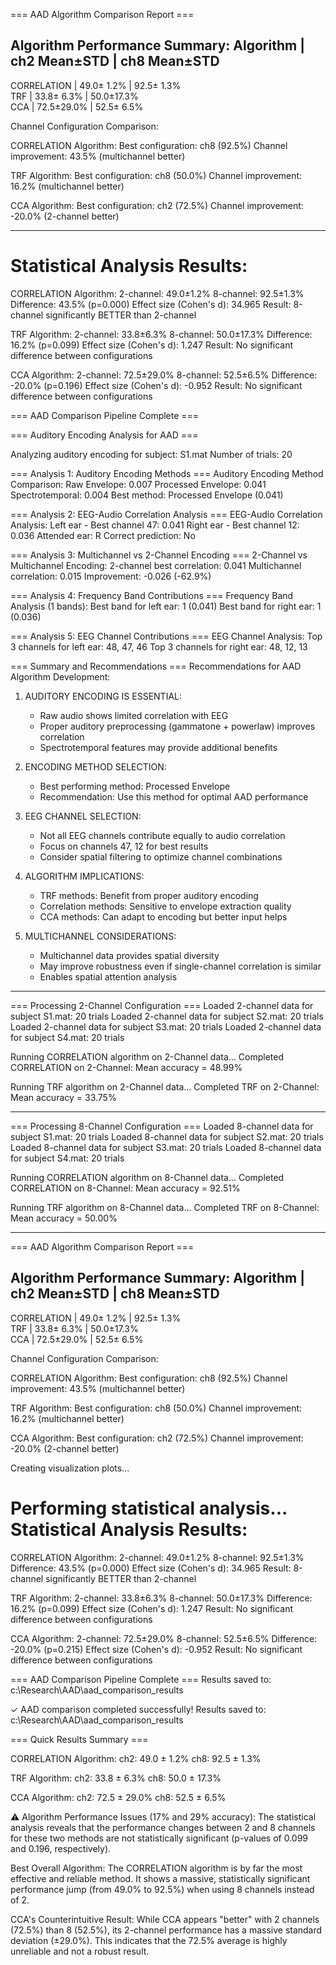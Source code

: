 === AAD Algorithm Comparison Report ===

Algorithm Performance Summary:
Algorithm    | ch2 Mean±STD    | ch8 Mean±STD   
------------------------------------------------
CORRELATION  |  49.0± 1.2%    |  92.5± 1.3%   
TRF          |  33.8± 6.3%    |  50.0±17.3%   
CCA          |  72.5±29.0%    |  52.5± 6.5%   

Channel Configuration Comparison:

CORRELATION Algorithm:
  Best configuration: ch8 (92.5%)
  Channel improvement: 43.5% (multichannel better)

TRF Algorithm:
  Best configuration: ch8 (50.0%)
  Channel improvement: 16.2% (multichannel better)

CCA Algorithm:
  Best configuration: ch2 (72.5%)
  Channel improvement: -20.0% (2-channel better)

----------------------------------------------------------

Statistical Analysis Results:
============================

CORRELATION Algorithm:
  2-channel: 49.0±1.2%
  8-channel: 92.5±1.3%
  Difference: 43.5% (p=0.000)
  Effect size (Cohen's d): 34.965
  Result: 8-channel significantly BETTER than 2-channel

TRF Algorithm:
  2-channel: 33.8±6.3%
  8-channel: 50.0±17.3%
  Difference: 16.2% (p=0.099)
  Effect size (Cohen's d): 1.247
  Result: No significant difference between configurations

CCA Algorithm:
  2-channel: 72.5±29.0%
  8-channel: 52.5±6.5%
  Difference: -20.0% (p=0.196)
  Effect size (Cohen's d): -0.952
  Result: No significant difference between configurations


=== AAD Comparison Pipeline Complete ===


=== Auditory Encoding Analysis for AAD ===

Analyzing auditory encoding for subject: S1.mat
Number of trials: 20

=== Analysis 1: Auditory Encoding Methods ===
Auditory Encoding Method Comparison:
  Raw Envelope: 0.007
  Processed Envelope: 0.041
  Spectrotemporal: 0.004
  Best method: Processed Envelope (0.041)

=== Analysis 2: EEG-Audio Correlation Analysis ===
EEG-Audio Correlation Analysis:
  Left ear - Best channel 47: 0.041
  Right ear - Best channel 12: 0.036
  Attended ear: R
  Correct prediction: No

=== Analysis 3: Multichannel vs 2-Channel Encoding ===
2-Channel vs Multichannel Encoding:
  2-channel best correlation: 0.041
  Multichannel correlation: 0.015
  Improvement: -0.026 (-62.9%)

=== Analysis 4: Frequency Band Contributions ===
Frequency Band Analysis (1 bands):
  Best band for left ear: 1 (0.041)
  Best band for right ear: 1 (0.036)

=== Analysis 5: EEG Channel Contributions ===
EEG Channel Analysis:
  Top 3 channels for left ear: 48, 47, 46
  Top 3 channels for right ear: 48, 12, 13

=== Summary and Recommendations ===
Recommendations for AAD Algorithm Development:

1. AUDITORY ENCODING IS ESSENTIAL:
   - Raw audio shows limited correlation with EEG
   - Proper auditory preprocessing (gammatone + powerlaw) improves correlation
   - Spectrotemporal features may provide additional benefits

2. ENCODING METHOD SELECTION:
   - Best performing method: Processed Envelope
   - Recommendation: Use this method for optimal AAD performance

3. EEG CHANNEL SELECTION:
   - Not all EEG channels contribute equally to audio correlation
   - Focus on channels 47, 12 for best results
   - Consider spatial filtering to optimize channel combinations

4. ALGORITHM IMPLICATIONS:
   - TRF methods: Benefit from proper auditory encoding
   - Correlation methods: Sensitive to envelope extraction quality
   - CCA methods: Can adapt to encoding but better input helps

5. MULTICHANNEL CONSIDERATIONS:
   - Multichannel data provides spatial diversity
   - May improve robustness even if single-channel correlation is similar
   - Enables spatial attention analysis


---------------------------------------------------------------

=== Processing 2-Channel Configuration ===
Loaded 2-channel data for subject S1.mat: 20 trials
Loaded 2-channel data for subject S2.mat: 20 trials
Loaded 2-channel data for subject S3.mat: 20 trials
Loaded 2-channel data for subject S4.mat: 20 trials

Running CORRELATION algorithm on 2-Channel data...
Completed CORRELATION on 2-Channel: Mean accuracy = 48.99%

Running TRF algorithm on 2-Channel data...
Completed TRF on 2-Channel: Mean accuracy = 33.75%

---------------------------------------------------------------

=== Processing 8-Channel Configuration ===
Loaded 8-channel data for subject S1.mat: 20 trials
Loaded 8-channel data for subject S2.mat: 20 trials
Loaded 8-channel data for subject S3.mat: 20 trials
Loaded 8-channel data for subject S4.mat: 20 trials

Running CORRELATION algorithm on 8-Channel data...
Completed CORRELATION on 8-Channel: Mean accuracy = 92.51%

Running TRF algorithm on 8-Channel data...
Completed TRF on 8-Channel: Mean accuracy = 50.00%

--------------------------------------------------------------


=== AAD Algorithm Comparison Report ===

Algorithm Performance Summary:
Algorithm    | ch2 Mean±STD    | ch8 Mean±STD   
------------------------------------------------
CORRELATION  |  49.0± 1.2%    |  92.5± 1.3%   
TRF          |  33.8± 6.3%    |  50.0±17.3%   
CCA          |  72.5±29.0%    |  52.5± 6.5%   

Channel Configuration Comparison:

CORRELATION Algorithm:
  Best configuration: ch8 (92.5%)
  Channel improvement: 43.5% (multichannel better)

TRF Algorithm:
  Best configuration: ch8 (50.0%)
  Channel improvement: 16.2% (multichannel better)

CCA Algorithm:
  Best configuration: ch2 (72.5%)
  Channel improvement: -20.0% (2-channel better)

Creating visualization plots...

Performing statistical analysis...
Statistical Analysis Results:
============================

CORRELATION Algorithm:
  2-channel: 49.0±1.2%
  8-channel: 92.5±1.3%
  Difference: 43.5% (p=0.000)
  Effect size (Cohen's d): 34.965
  Result: 8-channel significantly BETTER than 2-channel

TRF Algorithm:
  2-channel: 33.8±6.3%
  8-channel: 50.0±17.3%
  Difference: 16.2% (p=0.099)
  Effect size (Cohen's d): 1.247
  Result: No significant difference between configurations

CCA Algorithm:
  2-channel: 72.5±29.0%
  8-channel: 52.5±6.5%
  Difference: -20.0% (p=0.215)
  Effect size (Cohen's d): -0.952
  Result: No significant difference between configurations


=== AAD Comparison Pipeline Complete ===
Results saved to: c:\Research\AAD\aad_comparison_results

✓ AAD comparison completed successfully!
Results saved to: c:\Research\AAD\aad_comparison_results



=== Quick Results Summary ===

CORRELATION Algorithm:
  ch2: 49.0 ± 1.2%
  ch8: 92.5 ± 1.3%

TRF Algorithm:
  ch2: 33.8 ± 6.3%
  ch8: 50.0 ± 17.3%

CCA Algorithm:
  ch2: 72.5 ± 29.0%
  ch8: 52.5 ± 6.5%


⚠️ Algorithm Performance Issues (17% and 29% accuracy):
The statistical analysis reveals that the performance changes between 2 and 8 channels for these two methods are not statistically significant (p-values of 0.099 and 0.196, respectively).

Best Overall Algorithm: The CORRELATION algorithm is by far the most effective and reliable method. It shows a massive, statistically significant performance jump (from 49.0% to 92.5%) when using 8 channels instead of 2.

CCA's Counterintuitive Result: While CCA appears "better" with 2 channels (72.5%) than 8 (52.5%), its 2-channel performance has a massive standard deviation (±29.0%). This indicates that the 72.5% average is highly unreliable and not a robust result.